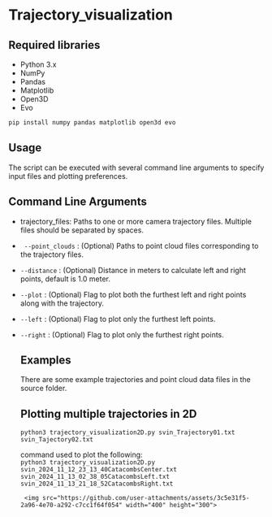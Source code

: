 # Trajectory_visualization
## Required libraries
- Python 3.x
- NumPy
- Pandas
- Matplotlib
- Open3D
- Evo
```bash command to install the required libraries
pip install numpy pandas matplotlib open3d evo
```
## Usage
The script can be executed with several command line arguments to specify input files and plotting preferences.
## Command Line Arguments
- trajectory_files: Paths to one or more camera trajectory files. Multiple files should be separated by spaces.
- ` --point_clouds` : (Optional) Paths to point cloud files corresponding to the trajectory files.
- `--distance` : (Optional) Distance in meters to calculate left and right points, default is 1.0 meter.
- `--plot` : (Optional) Flag to plot both the furthest left and right points along with the trajectory.
- `--left` : (Optional) Flag to plot only the furthest left points.
- `--right` : (Optional) Flag to plot only the furthest right points.

  ## Examples
  There are some example trajectories and point cloud data files in the source folder.
  ## Plotting multiple trajectories in 2D
  `python3 trajectory_visualization2D.py svin_Trajectory01.txt svin_Tajectory02.txt`

  command used to plot the following:   
  `python3 trajectory_visualization2D.py  svin_2024_11_12_23_13_40CatacombsCenter.txt svin_2024_11_13_02_38_05CatacombsLeft.txt svin_2024_11_13_21_18_52CatacombsRight.txt `

       <img src="https://github.com/user-attachments/assets/3c5e31f5-2a96-4e70-a292-c7cc1f64f054" width="400" height="300">
